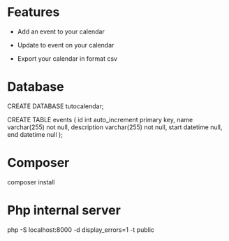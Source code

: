 # Features

- Add an event to your calendar

- Update to event on your calendar

- Export your calendar in format csv

# Database

  CREATE DATABASE tutocalendar;

  CREATE TABLE events
  (
    id          int auto_increment primary key,
    name        varchar(255) not null,
    description varchar(255) not null,
    start       datetime     null,
    end         datetime     null
  );
  

# Composer 

composer install

# Php internal server

php -S localhost:8000 -d display_errors=1 -t public
